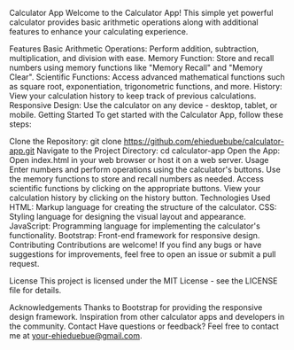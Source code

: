 Calculator App
Welcome to the Calculator App! This simple yet powerful calculator provides basic arithmetic operations along with additional features to enhance your calculating experience.

Features
Basic Arithmetic Operations: Perform addition, subtraction, multiplication, and division with ease.
Memory Function: Store and recall numbers using memory functions like "Memory Recall" and "Memory Clear".
Scientific Functions: Access advanced mathematical functions such as square root, exponentiation, trigonometric functions, and more.
History: View your calculation history to keep track of previous calculations.
Responsive Design: Use the calculator on any device - desktop, tablet, or mobile.
Getting Started
To get started with the Calculator App, follow these steps:

Clone the Repository: git clone https://github.com/ehieduebube/calculator-app.git
Navigate to the Project Directory: cd calculator-app
Open the App: Open index.html in your web browser or host it on a web server.
Usage
Enter numbers and perform operations using the calculator's buttons.
Use the memory functions to store and recall numbers as needed.
Access scientific functions by clicking on the appropriate buttons.
View your calculation history by clicking on the history button.
Technologies Used
HTML: Markup language for creating the structure of the calculator.
CSS: Styling language for designing the visual layout and appearance.
JavaScript: Programming language for implementing the calculator's functionality.
Bootstrap: Front-end framework for responsive design.
Contributing
Contributions are welcome! If you find any bugs or have suggestions for improvements, feel free to open an issue or submit a pull request.

License
This project is licensed under the MIT License - see the LICENSE file for details.

Acknowledgements
Thanks to Bootstrap for providing the responsive design framework.
Inspiration from other calculator apps and developers in the community.
Contact
Have questions or feedback? Feel free to contact me at your-ehieduebue@gmail.com.
